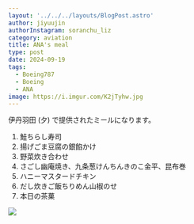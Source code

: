 ```yaml
---
layout: '../../../layouts/BlogPost.astro'
author: jiyuujin
authorInstagram: soranchu_liz
category: aviation
title: ANA's meal
type: post
date: 2024-09-19
tags:
  - Boeing787
  - Boeing
  - ANA
image: https://i.imgur.com/K2jTyhw.jpg
---
```


伊丹羽田 (夕) で提供されたミールになります。

1. 鮭ちらし寿司
2. 揚げごま豆腐の銀餡かけ
3. 野菜炊き合わせ
4. さごし幽庵焼き、九条葱けんちんきのこ金平、昆布巻
5. ハニーマスタードチキン
6. だし炊きご飯ちりめん山椒のせ
7. 本日の茶菓

![](/assets/img/20240919/kinaishoku.JPG)
